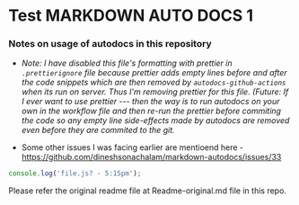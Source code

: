 # Test MARKDOWN AUTO DOCS 1

### Notes on usage of autodocs in this repository

- *Note: I have disabled this file's formatting with prettier in `.prettierignore` file because prettier adds empty lines before and after the code snippets which are then removed by `autodocs-github-actions` when its run on server. Thus I'm removing prettier for this file. (Future: If I ever want to use prettier --- then the way is to run autodocs on your own in the workflow file and then re-run the prettier before commiting the code so any empty line side-effects made by autodocs are removed even before they are commited to the git.*

- Some other issues I was facing earlier are mentioend here - https://github.com/dineshsonachalam/markdown-autodocs/issues/33

<!-- MARKDOWN-AUTO-DOCS:START (CODE:src=./myfile.js) -->
<!-- The below code snippet is automatically added from ./myfile.js -->
```js
console.log('file.js? - 5:15pm');
```
<!-- MARKDOWN-AUTO-DOCS:END -->

Please refer the original readme file at Readme-original.md file in this repo.
